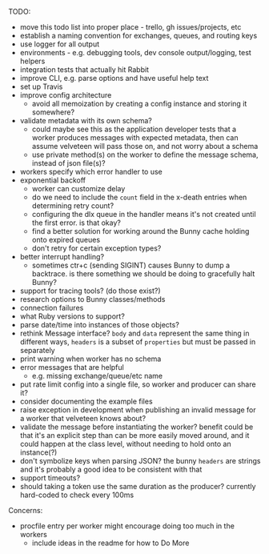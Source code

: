 TODO:

* move this todo list into proper place - trello, gh issues/projects, etc
* establish a naming convention for exchanges, queues, and routing keys
* use logger for all output
* environments - e.g. debugging tools, dev console output/logging, test helpers
* integration tests that actually hit Rabbit
* improve CLI, e.g. parse options and have useful help text
* set up Travis
* improve config architecture
  * avoid all memoization by creating a config instance and storing it
    somewhere?
* validate metadata with its own schema?
  * could maybe see this as the application developer tests that a worker
    produces messages with expected metadata, then can assume velveteen will
    pass those on, and not worry about a schema
  * use private method(s) on the worker to define the message schema, instead of
    json file(s)?
* workers specify which error handler to use
* exponential backoff
  * worker can customize delay
  * do we need to include the `count` field in the x-death entries when
    determining retry count?
  * configuring the dlx queue in the handler means it's not created until the
    first error. is that okay?
  * find a better solution for working around the Bunny cache holding onto
    expired queues
  * don't retry for certain exception types?
* better interrupt handling?
  * sometimes ctr+c (sending SIGINT) causes Bunny to dump a backtrace. is there
    something we should be doing to gracefully halt Bunny?
* support for tracing tools? (do those exist?)
* research options to Bunny classes/methods
* connection failures
* what Ruby versions to support?
* parse date/time into instances of those objects?
* rethink Message interface? `body` and `data` represent the same thing in
  different ways, `headers` is a subset of `properties` but must be passed in
  separately
* print warning when worker has no schema
* error messages that are helpful
  * e.g. missing exchange/queue/etc name
* put rate limit config into a single file, so worker and producer can share it?
* consider documenting the example files
* raise exception in development when publishing an invalid message for a worker
  that velveteen knows about?
* validate the message before instantiating the worker? benefit could be that
  it's an explicit step than can be more easily moved around, and it could
  happen at the class level, without needing to hold onto an instance(?)
* don't symbolize keys when parsing JSON? the bunny `headers` are strings and
  it's probably a good idea to be consistent with that
* support timeouts?
* should taking a token use the same duration as the producer? currently
  hard-coded to check every 100ms

Concerns:

* procfile entry per worker might encourage doing too much in the workers
  * include ideas in the readme for how to Do More
